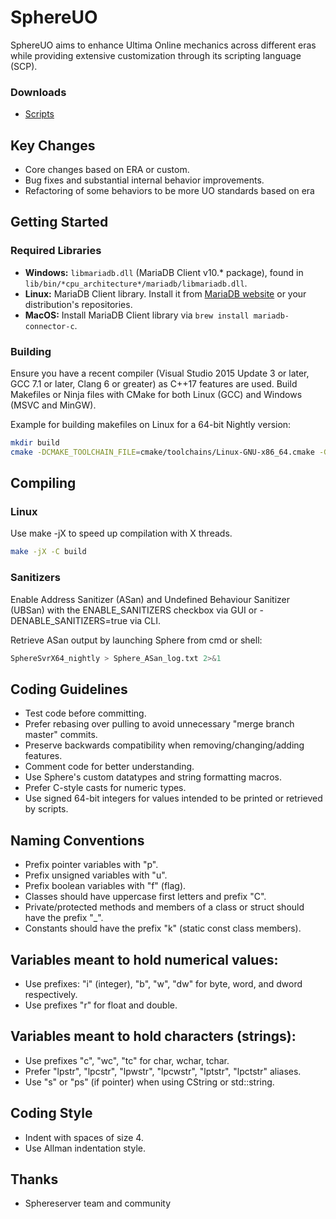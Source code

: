# SphereUO
SphereUO aims to enhance Ultima Online mechanics across different eras while providing extensive customization through its scripting language (SCP).

### Downloads
+ <a href="https://github.com/SphereUO/Scripts-X">Scripts</a>

## Key Changes
+ Core changes based on ERA or custom.
+ Bug fixes and substantial internal behavior improvements.
+ Refactoring of some behaviors to be more UO standards based on era

## Getting Started

### Required Libraries

+ **Windows:** `libmariadb.dll` (MariaDB Client v10.* package), found in `lib/bin/*cpu_architecture*/mariadb/libmariadb.dll`.
+ **Linux:** MariaDB Client library. Install it from [MariaDB website](https://mariadb.com/docs/skysql/connect/clients/mariadb-client/) or your distribution's repositories.
+ **MacOS:** Install MariaDB Client library via `brew install mariadb-connector-c`.

### Building

Ensure you have a recent compiler (Visual Studio 2015 Update 3 or later, GCC 7.1 or later, Clang 6 or greater) as C++17 features are used. Build Makefiles or Ninja files with CMake for both Linux (GCC) and Windows (MSVC and MinGW).

Example for building makefiles on Linux for a 64-bit Nightly version:

```bash
mkdir build
cmake -DCMAKE_TOOLCHAIN_FILE=cmake/toolchains/Linux-GNU-x86_64.cmake -G "Unix Makefiles" -DCMAKE_BUILD_TYPE="Nightly" -B ./build -S ./
```

## Compiling
### Linux
Use make -jX to speed up compilation with X threads.

```bash
make -jX -C build
```

### Sanitizers

Enable Address Sanitizer (ASan) and Undefined Behaviour Sanitizer (UBSan) with the ENABLE_SANITIZERS checkbox via GUI or -DENABLE_SANITIZERS=true via CLI.

Retrieve ASan output by launching Sphere from cmd or shell:

```bash
SphereSvrX64_nightly > Sphere_ASan_log.txt 2>&1
```

## Coding Guidelines
- Test code before committing.
- Prefer rebasing over pulling to avoid unnecessary "merge branch master" commits.
- Preserve backwards compatibility when removing/changing/adding features.
- Comment code for better understanding.
- Use Sphere's custom datatypes and string formatting macros.
- Prefer C-style casts for numeric types.
- Use signed 64-bit integers for values intended to be printed or retrieved by scripts.

## Naming Conventions
- Prefix pointer variables with "p".
- Prefix unsigned variables with "u".
- Prefix boolean variables with "f" (flag).
- Classes should have uppercase first letters and prefix "C".
- Private/protected methods and members of a class or struct should have the prefix "_".
- Constants should have the prefix "k" (static const class members).

## Variables meant to hold numerical values:
- Use prefixes: "i" (integer), "b", "w", "dw" for byte, word, and dword respectively.
- Use prefixes "r" for float and double.

## Variables meant to hold characters (strings):

- Use prefixes "c", "wc", "tc" for char, wchar, tchar.
- Prefer "lpstr", "lpcstr", "lpwstr", "lpcwstr", "lptstr", "lpctstr" aliases.
- Use "s" or "ps" (if pointer) when using CString or std::string.

## Coding Style
- Indent with spaces of size 4.
- Use Allman indentation style.

## Thanks
+ Sphereserver team and community
